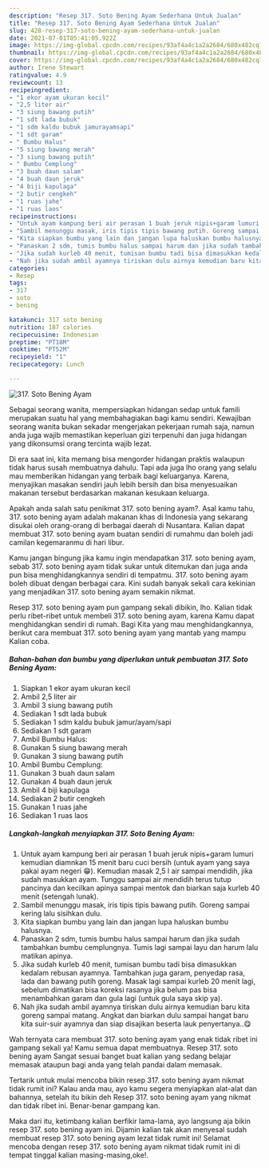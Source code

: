 ```yaml
---
description: "Resep 317. Soto Bening Ayam Sederhana Untuk Jualan"
title: "Resep 317. Soto Bening Ayam Sederhana Untuk Jualan"
slug: 428-resep-317-soto-bening-ayam-sederhana-untuk-jualan
date: 2021-07-01T05:41:05.922Z
image: https://img-global.cpcdn.com/recipes/93af4a4c1a2a2684/680x482cq70/317-soto-bening-ayam-foto-resep-utama.jpg
thumbnail: https://img-global.cpcdn.com/recipes/93af4a4c1a2a2684/680x482cq70/317-soto-bening-ayam-foto-resep-utama.jpg
cover: https://img-global.cpcdn.com/recipes/93af4a4c1a2a2684/680x482cq70/317-soto-bening-ayam-foto-resep-utama.jpg
author: Irene Stewart
ratingvalue: 4.9
reviewcount: 13
recipeingredient:
- "1 ekor ayam ukuran kecil"
- "2,5 liter air"
- "3 siung bawang putih"
- "1 sdt lada bubuk"
- "1 sdm kaldu bubuk jamurayamsapi"
- "1 sdt garam"
- " Bumbu Halus"
- "5 siung bawang merah"
- "3 siung bawang putih"
- " Bumbu Cemplung"
- "3 buah daun salam"
- "4 buah daun jeruk"
- "4 biji kapulaga"
- "2 butir cengkeh"
- "1 ruas jahe"
- "1 ruas laos"
recipeinstructions:
- "Untuk ayam kampung beri air perasan 1 buah jeruk nipis+garam lumuri kemudian diamnkan 15 menit baru cuci bersih (untuk ayam yang saya pakai ayam negeri 😁). Kemudian masak 2,5 l air sampai mendidih, jika sudah masukkan ayam. Tunggu sampai air mendidih terus tutup pancinya dan kecilkan apinya sampai mentok dan biarkan saja kurleb 40 menit (setengah lunak)."
- "Sambil menunggu masak, iris tipis tipis bawang putih. Goreng sampai kering lalu sisihkan dulu."
- "Kita siapkan bumbu yang lain dan jangan lupa haluskan bumbu halusnya."
- "Panaskan 2 sdm, tumis bumbu halus sampai harum dan jika sudah tambahkan bumbu cemplungnya. Tumis lagi sampai layu dan harum lalu matikan apinya."
- "Jika sudah kurleb 40 menit, tumisan bumbu tadi bisa dimasukkan kedalam rebusan ayamnya. Tambahkan juga garam, penyedap rasa, lada dan bawang putih goreng. Masak lagi sampai kurleb 20 menit lagi, sebelum dimatikan bisa koreksi rasanya jika belum pas bisa menambahkan garam dan gula lagi (untuk gula saya skip ya)."
- "Nah jika sudah ambil ayamnya tiriskan dulu airnya kemudian baru kita goreng sampai matang. Angkat dan biarkan dulu sampai hangat baru kita suir-suir ayamnya dan siap disajikan beserta lauk penyertanya..😋"
categories:
- Resep
tags:
- 317
- soto
- bening

katakunci: 317 soto bening 
nutrition: 187 calories
recipecuisine: Indonesian
preptime: "PT18M"
cooktime: "PT52M"
recipeyield: "1"
recipecategory: Lunch

---
```



![317. Soto Bening Ayam](https://img-global.cpcdn.com/recipes/93af4a4c1a2a2684/680x482cq70/317-soto-bening-ayam-foto-resep-utama.jpg)

Sebagai seorang wanita, mempersiapkan hidangan sedap untuk famili merupakan suatu hal yang membahagiakan bagi kamu sendiri. Kewajiban seorang  wanita bukan sekadar mengerjakan pekerjaan rumah saja, namun anda juga wajib memastikan keperluan gizi terpenuhi dan juga hidangan yang dikonsumsi orang tercinta wajib lezat.

Di era  saat ini, kita memang bisa mengorder hidangan praktis walaupun tidak harus susah membuatnya dahulu. Tapi ada juga lho orang yang selalu mau memberikan hidangan yang terbaik bagi keluarganya. Karena, menyajikan masakan sendiri jauh lebih bersih dan bisa menyesuaikan makanan tersebut berdasarkan makanan kesukaan keluarga. 



Apakah anda salah satu penikmat 317. soto bening ayam?. Asal kamu tahu, 317. soto bening ayam adalah makanan khas di Indonesia yang sekarang disukai oleh orang-orang di berbagai daerah di Nusantara. Kalian dapat membuat 317. soto bening ayam buatan sendiri di rumahmu dan boleh jadi camilan kegemaranmu di hari libur.

Kamu jangan bingung jika kamu ingin mendapatkan 317. soto bening ayam, sebab 317. soto bening ayam tidak sukar untuk ditemukan dan juga anda pun bisa menghidangkannya sendiri di tempatmu. 317. soto bening ayam boleh dibuat dengan berbagai cara. Kini sudah banyak sekali cara kekinian yang menjadikan 317. soto bening ayam semakin nikmat.

Resep 317. soto bening ayam pun gampang sekali dibikin, lho. Kalian tidak perlu ribet-ribet untuk membeli 317. soto bening ayam, karena Kamu dapat menghidangkan sendiri di rumah. Bagi Kita yang mau menghidangkannya, berikut cara membuat 317. soto bening ayam yang mantab yang mampu Kalian coba.

<!--inarticleads1-->

##### Bahan-bahan dan bumbu yang diperlukan untuk pembuatan 317. Soto Bening Ayam:

1. Siapkan 1 ekor ayam ukuran kecil
1. Ambil 2,5 liter air
1. Ambil 3 siung bawang putih
1. Sediakan 1 sdt lada bubuk
1. Sediakan 1 sdm kaldu bubuk jamur/ayam/sapi
1. Sediakan 1 sdt garam
1. Ambil  Bumbu Halus:
1. Gunakan 5 siung bawang merah
1. Gunakan 3 siung bawang putih
1. Ambil  Bumbu Cemplung:
1. Gunakan 3 buah daun salam
1. Gunakan 4 buah daun jeruk
1. Ambil 4 biji kapulaga
1. Sediakan 2 butir cengkeh
1. Gunakan 1 ruas jahe
1. Sediakan 1 ruas laos




<!--inarticleads2-->

##### Langkah-langkah menyiapkan 317. Soto Bening Ayam:

1. Untuk ayam kampung beri air perasan 1 buah jeruk nipis+garam lumuri kemudian diamnkan 15 menit baru cuci bersih (untuk ayam yang saya pakai ayam negeri 😁). Kemudian masak 2,5 l air sampai mendidih, jika sudah masukkan ayam. Tunggu sampai air mendidih terus tutup pancinya dan kecilkan apinya sampai mentok dan biarkan saja kurleb 40 menit (setengah lunak).
1. Sambil menunggu masak, iris tipis tipis bawang putih. Goreng sampai kering lalu sisihkan dulu.
1. Kita siapkan bumbu yang lain dan jangan lupa haluskan bumbu halusnya.
1. Panaskan 2 sdm, tumis bumbu halus sampai harum dan jika sudah tambahkan bumbu cemplungnya. Tumis lagi sampai layu dan harum lalu matikan apinya.
1. Jika sudah kurleb 40 menit, tumisan bumbu tadi bisa dimasukkan kedalam rebusan ayamnya. Tambahkan juga garam, penyedap rasa, lada dan bawang putih goreng. Masak lagi sampai kurleb 20 menit lagi, sebelum dimatikan bisa koreksi rasanya jika belum pas bisa menambahkan garam dan gula lagi (untuk gula saya skip ya).
1. Nah jika sudah ambil ayamnya tiriskan dulu airnya kemudian baru kita goreng sampai matang. Angkat dan biarkan dulu sampai hangat baru kita suir-suir ayamnya dan siap disajikan beserta lauk penyertanya..😋




Wah ternyata cara membuat 317. soto bening ayam yang enak tidak ribet ini gampang sekali ya! Kamu semua dapat membuatnya. Resep 317. soto bening ayam Sangat sesuai banget buat kalian yang sedang belajar memasak ataupun bagi anda yang telah pandai dalam memasak.

Tertarik untuk mulai mencoba bikin resep 317. soto bening ayam nikmat tidak rumit ini? Kalau anda mau, ayo kamu segera menyiapkan alat-alat dan bahannya, setelah itu bikin deh Resep 317. soto bening ayam yang nikmat dan tidak ribet ini. Benar-benar gampang kan. 

Maka dari itu, ketimbang kalian berfikir lama-lama, ayo langsung aja bikin resep 317. soto bening ayam ini. Dijamin kalian tak akan menyesal sudah membuat resep 317. soto bening ayam lezat tidak rumit ini! Selamat mencoba dengan resep 317. soto bening ayam nikmat tidak rumit ini di tempat tinggal kalian masing-masing,oke!.

